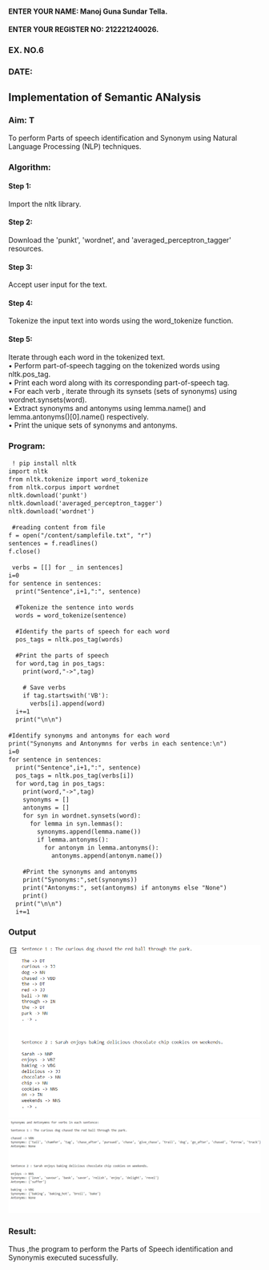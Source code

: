 #### ENTER YOUR NAME: Manoj Guna Sundar Tella.
#### ENTER YOUR REGISTER NO: 212221240026.
### EX. NO.6
### DATE:
## Implementation of Semantic ANalysis
### Aim: T
To perform Parts of speech identification and Synonym using Natural Language Processing (NLP) techniques. 
 
### Algorithm:
#### Step 1: 
Import the nltk library.<br>
#### Step 2: 
Download the 'punkt', 'wordnet', and 'averaged_perceptron_tagger' resources.<br>
#### Step 3:
Accept user input for the text.<br>
#### Step 4:
Tokenize the input text into words using the word_tokenize function.<br>
#### Step 5:
Iterate through each word in the tokenized text.<br>
•	Perform part-of-speech tagging on the tokenized words using nltk.pos_tag.<br>
•	Print each word along with its corresponding part-of-speech tag.<br>
•	For each verb , iterate through its synsets (sets of synonyms) using wordnet.synsets(word).<br>
•	Extract synonyms and antonyms using lemma.name() and lemma.antonyms()[0].name() respectively.<br>
•	Print the unique sets of synonyms and antonyms.
### Program:
```
 ! pip install nltk
import nltk
from nltk.tokenize import word_tokenize
from nltk.corpus import wordnet
nltk.download('punkt')
nltk.download('averaged_perceptron_tagger')
nltk.download('wordnet')

 #reading content from file
f = open("/content/samplefile.txt", "r")
sentences = f.readlines()
f.close()
 
 verbs = [[] for _ in sentences]
i=0
for sentence in sentences:
  print("Sentence",i+1,":", sentence)

  #Tokenize the sentence into words
  words = word_tokenize(sentence)

  #Identify the parts of speech for each word
  pos_tags = nltk.pos_tag(words)

  #Print the parts of speech
  for word,tag in pos_tags:
    print(word,"->",tag)

    # Save verbs
    if tag.startswith('VB'):
      verbs[i].append(word)
  i+=1
  print("\n\n")
 
#Identify synonyms and antonyms for each word
print("Synonyms and Antonymns for verbs in each sentence:\n")
i=0
for sentence in sentences:
  print("Sentence",i+1,":", sentence)
  pos_tags = nltk.pos_tag(verbs[i])
  for word,tag in pos_tags:
    print(word,"->",tag)
    synonyms = []
    antonyms = []
    for syn in wordnet.synsets(word):
      for lemma in syn.lemmas():
        synonyms.append(lemma.name())
        if lemma.antonyms():
          for antonym in lemma.antonyms():
            antonyms.append(antonym.name())

    #Print the synonyms and antonyms
    print("Synonyms:",set(synonyms))
    print("Antonyms:", set(antonyms) if antonyms else "None")
    print()
  print("\n\n")
  i+=1
```
### Output

![](img1.png)
![](img2.png)

### Result:
Thus ,the program to perform the Parts of Speech identification and Synonymis executed sucessfully.
